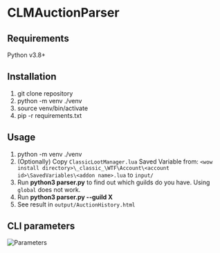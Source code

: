 # CLMAuctionParser

## Requirements
Python v3.8+
## Installation
1. git clone repository
2. python -m venv ./venv
3. source venv/bin/activate
4. pip -r requirements.txt

## Usage
1. python -m venv ./venv
2. (Optionally) Copy `ClassicLootManager.lua` Saved Variable from: `<wow install directory>\_classic_\WTF\Account\<account id>\SavedVariables\<addon name>.lua` to `input/`
3. Run **python3 parser.py** to find out which guilds do you have. Using `global` does not work.
4. Run **python3 parser.py --guild X**
5. See result in `output/AuctionHistory.html`
## CLI parameters
![Parameters](https://cdn.discordapp.com/attachments/813701698668462120/1036300898214871100/unknown.png "Parameters")
